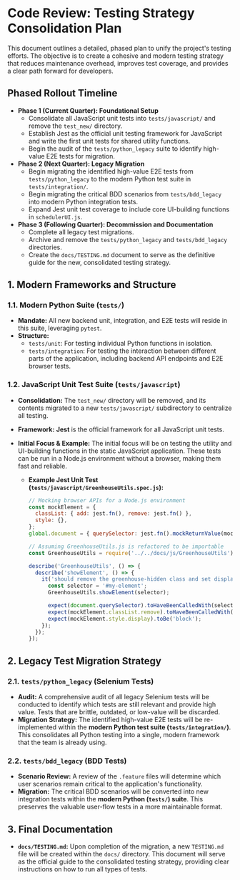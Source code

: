 # Code Review: Testing Strategy Consolidation Plan

This document outlines a detailed, phased plan to unify the project's testing efforts. The objective is to create a cohesive and modern testing strategy that reduces maintenance overhead, improves test coverage, and provides a clear path forward for developers.

## Phased Rollout Timeline

*   **Phase 1 (Current Quarter): Foundational Setup**
    *   Consolidate all JavaScript unit tests into `tests/javascript/` and remove the `test_new/` directory.
    *   Establish Jest as the official unit testing framework for JavaScript and write the first unit tests for shared utility functions.
    *   Begin the audit of the `tests/python_legacy` suite to identify high-value E2E tests for migration.
*   **Phase 2 (Next Quarter): Legacy Migration**
    *   Begin migrating the identified high-value E2E tests from `tests/python_legacy` to the modern Python test suite in `tests/integration/`.
    *   Begin migrating the critical BDD scenarios from `tests/bdd_legacy` into modern Python integration tests.
    *   Expand Jest unit test coverage to include core UI-building functions in `schedulerUI.js`.
*   **Phase 3 (Following Quarter): Decommission and Documentation**
    *   Complete all legacy test migrations.
    *   Archive and remove the `tests/python_legacy` and `tests/bdd_legacy` directories.
    *   Create the `docs/TESTING.md` document to serve as the definitive guide for the new, consolidated testing strategy.

## 1. Modern Frameworks and Structure

### 1.1. Modern Python Suite (`tests/`)

*   **Mandate:** All new backend unit, integration, and E2E tests will reside in this suite, leveraging `pytest`.
*   **Structure:**
    *   `tests/unit`: For testing individual Python functions in isolation.
    *   `tests/integration`: For testing the interaction between different parts of the application, including backend API endpoints and E2E browser tests.

### 1.2. JavaScript Unit Test Suite (`tests/javascript`)

*   **Consolidation:** The `test_new/` directory will be removed, and its contents migrated to a new `tests/javascript/` subdirectory to centralize all testing.
*   **Framework:** **Jest** is the official framework for all JavaScript unit tests.
*   **Initial Focus & Example:** The initial focus will be on testing the utility and UI-building functions in the static JavaScript application. These tests can be run in a Node.js environment without a browser, making them fast and reliable.

    *   **Example Jest Unit Test (`tests/javascript/GreenhouseUtils.spec.js`):**
        ```javascript
        // Mocking browser APIs for a Node.js environment
        const mockElement = {
          classList: { add: jest.fn(), remove: jest.fn() },
          style: {},
        };
        global.document = { querySelector: jest.fn().mockReturnValue(mockElement) };

        // Assuming GreenhouseUtils.js is refactored to be importable
        const GreenhouseUtils = require('../../docs/js/GreenhouseUtils');

        describe('GreenhouseUtils', () => {
          describe('showElement', () => {
            it('should remove the greenhouse-hidden class and set display to block', () => {
              const selector = '#my-element';
              GreenhouseUtils.showElement(selector);

              expect(document.querySelector).toHaveBeenCalledWith(selector);
              expect(mockElement.classList.remove).toHaveBeenCalledWith('greenhouse-hidden');
              expect(mockElement.style.display).toBe('block');
            });
          });
        });
        ```

## 2. Legacy Test Migration Strategy

### 2.1. `tests/python_legacy` (Selenium Tests)

*   **Audit:** A comprehensive audit of all legacy Selenium tests will be conducted to identify which tests are still relevant and provide high value. Tests that are brittle, outdated, or low-value will be discarded.
*   **Migration Strategy:** The identified high-value E2E tests will be re-implemented within the **modern Python test suite (`tests/integration/`)**. This consolidates all Python testing into a single, modern framework that the team is already using.

### 2.2. `tests/bdd_legacy` (BDD Tests)

*   **Scenario Review:** A review of the `.feature` files will determine which user scenarios remain critical to the application's functionality.
*   **Migration:** The critical BDD scenarios will be converted into new integration tests within the **modern Python (`tests/`) suite**. This preserves the valuable user-flow tests in a more maintainable format.

## 3. Final Documentation

*   **`docs/TESTING.md`:** Upon completion of the migration, a new `TESTING.md` file will be created within the `docs/` directory. This document will serve as the official guide to the consolidated testing strategy, providing clear instructions on how to run all types of tests.
